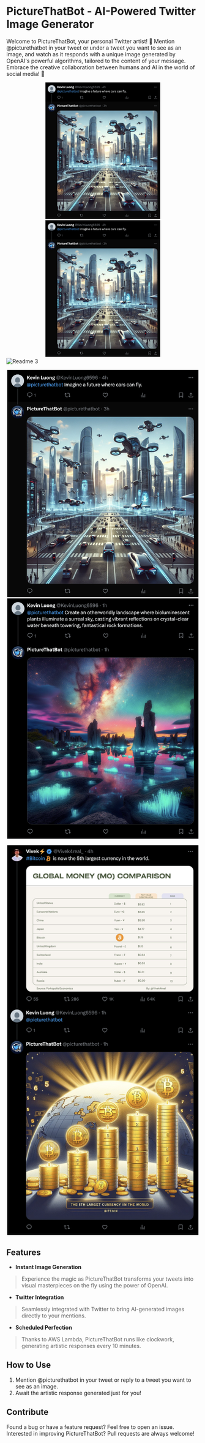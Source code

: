 # PictureThatBot - AI-Powered Twitter Image Generator

Welcome to PictureThatBot, your personal Twitter artist! 🎨 Mention @picturethatbot in your tweet or under a tweet you want to see as an image, and watch as it responds with a unique image generated by OpenAI's powerful algorithms, tailored to the content of your message. Embrace the creative collaboration between humans and AI in the world of social media! 🚀


<div align="center">
  <img src="assets/README1.png" alt="Readme 1" width="300"/>
  <img src="assets/README1.png" alt="Readme 2" width="300"/>
</div>

<img src="path/to/readme3.jpg" alt="Readme 3" width="300"/>

<p align="center">
    <img src="assets/README1.png" width="500" />
    <img src="assets/README2.png" width="500" />
</p>

<p align="center">
    <img src="assets/README3.png" width="500" />
</p>

## Features

- __Instant Image Generation__

<blockquote>
Experience the magic as PictureThatBot transforms your tweets into visual masterpieces on the fly using the power of OpenAI.
</blockquote>

- __Twitter Integration__

<blockquote>
Seamlessly integrated with Twitter to bring AI-generated images directly to your mentions.
</blockquote>
 
- __Scheduled Perfection__
 
<blockquote>
Thanks to AWS Lambda, PictureThatBot runs like clockwork, generating artistic responses every 10 minutes.
</blockquote>

## How to Use

1. Mention @picturethatbot in your tweet or reply to a tweet you want to see as an image.
2. Await the artistic response generated just for you!

## Contribute

Found a bug or have a feature request? Feel free to open an issue.
Interested in improving PictureThatBot? Pull requests are always welcome!
